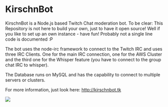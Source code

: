 # KirschnBot
KirschnBot is a Node.js based Twitch Chat moderation bot. To be clear: This Repository is not here to build your own, just to have it open source!
Well if you like to set up an own instance - have fun! Probably not a single line code is documented :P

The bot uses the node-irc framework to connect to the Twitch IRC and uses three IRC Clients. One for the main IRC connection, one for the AWS Cluster
and the third one for the Whisper feature (you have to connect to the group chat IRC to whisper).

The Database runs on MySQL and has the capability to connect to multiple servers or clusters.

For more information, just look here: http://kirschnbot.tk


<a href="http://bit.ly/23gQJBt"><img src="https://www.paypalobjects.com/webstatic/en_US/btn/btn_donate_cc_147x47.png" /></a>